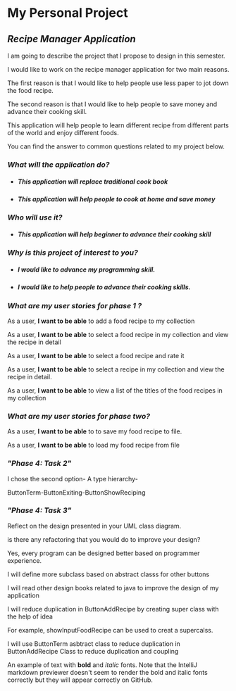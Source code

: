 # My Personal Project 
<h2><em>Recipe Manager Application</em></h2>

<p>I am going to describe the project that I propose to design in this semester. </p>
<p>I would like to work on the recipe manager application for two main reasons.</p>
<p>The first reason is that I would like to help people use less paper to jot down the food recipe.
<p>The second reason is that I would like to help people to save money and advance their cooking skill.</p>
<p>This application will help people to learn different recipe from different parts of the world and 
enjoy different foods.</p> 
<p>You can find the answer to common questions related to my project below.</p>
 
<h3><strong><em>What will the application do? </em></strong></h3>


- <h5>This application will <strong>replace traditional cook book</strong> </h5>
- <h5>This application will help people to <strong>cook at home </strong> and save money</h5>

<h3><strong><em>Who will use it? </em></strong></h3>


- <h5>This application will help <strong>beginner</strong> to advance their cooking skill </h5>

<h3><strong><em>Why is this project of interest to you? </em></strong></h3>


- <h5>I would like to advance my programming skill. </h5>
- <h5>I would like to help people to advance their cooking skills. </h5>

<h3><strong><em>What are my user stories for phase 1 ? </em></strong></h3>


<p>As a user, <strong> I want to be able</strong> to add a  food recipe to my collection </p>
<p>As a user, <strong> I want to be able</strong> to select a food recipe in my collection and view the recipe in detail</p>
<p>As a user, <strong> I want to be able</strong> to select a food recipe and rate it </p>
<p>As a user, <strong> I want to be able</strong> to select a recipe in my collection and view the recipe in detail.</p>
<p>As a user, <strong> I want to be able</strong> to view a list of the titles of the food recipes in my collection</p>

<h3><strong><em>What are my user stories for phase two? </em></strong></h3>
<p>As a user, <strong> I want to be able</strong> to to save my food recipe to file.</p>
<p>As a user, <strong> I want to be able</strong> to load my food recipe from file </p>

<h3><strong><em>"Phase 4: Task 2" </em></strong></h3>
<p> I chose the second option- A type hierarchy- </p>
<p> ButtonTerm-ButtonExiting-ButtonShowReciping </p>


<h3><strong><em>"Phase 4: Task 3" </em></strong></h3>
<p>  Reflect on the design presented in your UML class diagram. </p>

<p> is there any refactoring that you would do to improve your design? </p>

<p> Yes, every program can be designed better based on programmer experience. </p>
<p> I will define more subclass based on abstract classs for other buttons</p>
<p> I will read other design books related to java to improve the design of my application</p>
<p> I will reduce duplication in ButtonAddRecipe by creating super class with the help of idea</p>
<p> For example, showInputFoodRecipe can be used to creat a supercalss.</p>
<p> I will use ButtonTerm asbtract class to reduce duplication in ButtonAddRecipe Class to reduce duplication 
and coupling</p>








An example of text with **bold** and *italic* fonts.  Note that the IntelliJ markdown previewer doesn't seem to render 
the bold and italic fonts correctly but they will appear correctly on GitHub.